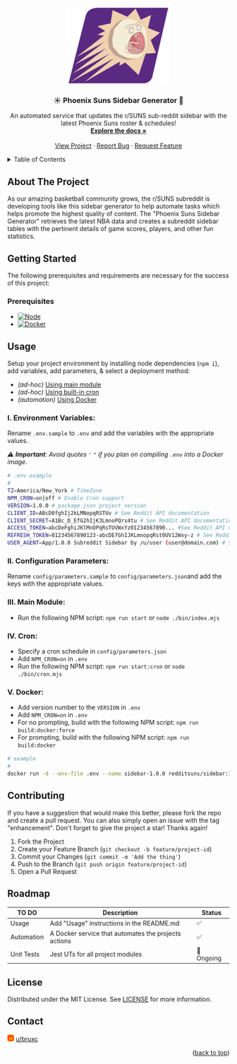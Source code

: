 <!-- PROJECT LOGO -->
<br />
<div align="center">
  <a href="https://github.com/redditsuns/sidebar/">
    <img src="docs/images/logo.png" alt="Logo" width="235" height="177">
  </a>
  <h3 align="center">☀️ Phoenix Suns Sidebar Generator 🤖</h3>
  <p align="center">
    An automated service that updates the r/SUNS sub-reddit sidebar with the latest Phoenix Suns roster & schedules!
    <br />
    <a href="https://github.com/redditsuns/sidebar"><strong>Explore the docs »</strong></a>
    <br />
    <br />
    <a href="https://agile.sunsreddit.net/projects/suns-sidebar-project/">View Project</a>
    ·
    <a href="https://github.com/redditsuns/sidebar/issues">Report Bug</a>
    ·
    <a href="https://github.com/redditsuns/sidebar/issues">Request Feature</a>
  </p>
</div>

<!-- TABLE OF CONTENTS -->
<a name="readme-top"></a>
<details>
  <summary>Table of Contents</summary>
  <ol>
    <li>
      <a href="#about-the-project">About The Project</a>
    </li>
    <li>
      <a href="#getting-started">Getting Started</a>
      <ul>
        <li><a href="#prerequisites">Prerequisites</a></li>
      </ul>
    </li>
    <li><a href="#usage">Usage</a></li>
      <ul>
        <li><a href="#i-environment-variables">Environment Variables</a></li>
        <li><a href="#ii-configuration-parameters">Configuration Parameters</a></li>
        <li><a href="#iii-main-module">Main Module</a></li>
        <li><a href="#iv-cron">Cron</a></li>
        <li><a href="#v-docker">Docker</a></li>
      </ul>
    <li><a href="#contributing">Contributing</a></li>
    <li><a href="#roadmap">Roadmap</a></li>
        <li><a href="#license">License</a></li>
    <li><a href="#contact">Contact</a></li>
  </ol>
</details>


## About The Project
As our amazing basketball community grows, the r/SUNS subreddit is developing tools like
this sidebar generator to help automate tasks which helps promote the highest quality of content.
The "Phoenix Suns Sidebar Generator" retrieves the latest NBA data and creates a subreddit sidebar
tables with the pertinent details of game scores, players, and other fun statistics.

<!-- GETTING STARTED -->


## Getting Started
  The following prerequisites and requirements are necessary for the success of this project:


### Prerequisites
* [![Node][node-shield]][node-url]
* [![Docker][docker-shield]][docker-url]


## Usage
  Setup your project environment by installing node dependencies (`npm i`),
  add variables, add parameters, & select a deployment method:
  - _(ad-hoc)_ [Using main module](#iii-main-module)
  - _(ad-hoc)_ [Using built-in cron](#iv-cron)
  - _(automation)_ [Using Docker](#v-docker)


### I. Environment Variables:
  Rename `.env.sample` to `.env` and add the variables with the appropriate values.

  _⚠️ __Important__: Avoid quotes `'` `"` if you plan on compiling `.env` into a Docker image._
  ```bash
  # .env example
  #
  TZ=America/New_York # TimeZone
  NPM_CRON=on|off # Enable Cron support
  VERSION=1.0.0 # package.json project version
  CLIENT_ID=ABcD0fghIj2kLMNopqRSTUv # See Reddit API documentation
  CLIENT_SECRET=A1Bc_D_EfG2hIjK3LmnoPQrs4tu # See Reddit API documentation
  ACCESS_TOKEN=abcDeFghiJKlMnOPqRsTUVWxYz01234567890... #See Reddit API documentation
  REFRESH_TOKEN=01234567890123-abcDEfGhIJKLmnopqRst0UV12Wxy-z # See Reddit API documentation
  USER_AGENT=App/1.0.0 Subreddit Sidebar by /u/user (user@domain.com) # See Reddit API documentation
  ```

### II. Configuration Parameters:
  Rename `config/parameters.sample` to `config/parameters.json`and add the keys with the appropriate values.

### III. Main Module:
  - Run the following NPM script: `npm run start` or `node ./bin/index.mjs`

### IV. Cron:
  - Specify a cron schedule in `config/parameters.json`
  - Add `NPM_CRON=on` in `.env`
  - Run the following NPM script: `npm run start:cron` or `node ./bin/cron.mjs`

### V. Docker:
  - Add version number to the `VERSION` in `.env`
  - Add `NPM_CRON=on` in `.env`
  - For no prompting, build with the following NPM script: `npm run build:docker:force`
  - For prompting, build with the following NPM script: `npm run build:docker`

  ```bash
  # example
  #
  docker run -d --env-file .env --name sidebar-1.0.0 redditsuns/sidebar:1.0.0
  ```

## Contributing
  If you have a suggestion that would make this better, please fork the repo and create a pull request. You can also simply open an issue with the tag "enhancement".
  Don't forget to give the project a star! Thanks again!

  1. Fork the Project
  2. Create your Feature Branch (`git checkout -b feature/project-id`)
  3. Commit your Changes (`git commit -m 'Add the thing'`)
  4. Push to the Branch (`git push origin feature/project-id`)
  5. Open a Pull Request


## Roadmap
  | TO DO      | Description                                          | Status
  | --         | --                                                   | --
  | Usage      | Add "Usage" instructions in the README.md            | ✅
  | Automation | A Docker service that automates the projects actions | ✅
  | Unit Tests | Jest UTs for all project modules                     | 🚧 Ongoing


## License
  Distributed under the MIT License. See [LICENSE][license-url] for more information.


<!-- CONTACT -->
## Contact
<html>
  <body>
    <p><img src="./docs/images/reddit.svg" style="width:3%; filter: invert(32%) sepia(91%) saturate(2585%) hue-rotate(0deg) brightness(100%) contrast(110%);">
    <a href="https://reddit.com/u/bruxc/">u/bruxc</a>
    </p>
  </body>
</html>

<p align="right">(<a href="#readme-top">back to top</a>)</p>


<!-- MARKDOWN LINKS -->
  <!-- Shields -->
  [docker-shield]: https://img.shields.io/badge/Docker-%5E24.0.7-green?style=appveyor&logo=docker
  [docker-url]:    https://docs.docker.com/engine/install/
  [node-shield]:   https://img.shields.io/badge/Node.js-%5E21.4.0-green?style=appveyor&logo=nodedotjs
  [node-url]:      https://nodejs.org/en/docs/

  <!-- License -->
  [license-url]: LICENSE

